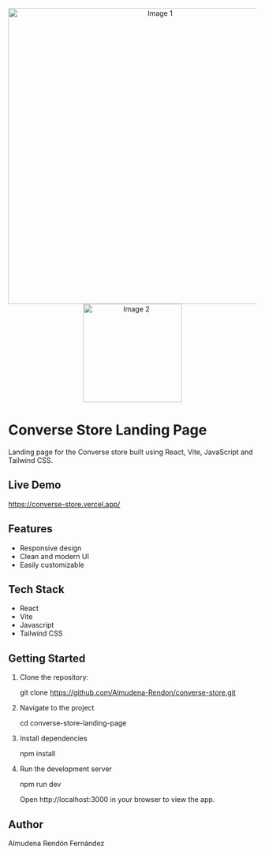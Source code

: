 <div align="center">
  <img src="https://github.com/Almudena-Rendon/converse-store/assets/126793941/de4b2422-1d3e-4911-80f4-0377f7282767" alt="Image 1" width="600"/>
  <img src="https://github.com/Almudena-Rendon/converse-store/assets/126793941/0900bca6-7f6d-4e09-86de-695603887358" alt="Image 2" width="200"/>
</div>


# Converse Store Landing Page

Landing page for the Converse store built using React, Vite, JavaScript and Tailwind CSS.

## Live Demo

https://converse-store.vercel.app/

## Features

- Responsive design
- Clean and modern UI
- Easily customizable

## Tech Stack

- React
- Vite
- Javascript
- Tailwind CSS

## Getting Started

1. Clone the repository:

   git clone https://github.com/Almudena-Rendon/converse-store.git

2. Navigate to the project

   cd converse-store-landing-page
   
4. Install dependencies

   npm install
   
6. Run the development server

   npm run dev

   Open http://localhost:3000 in your browser to view the app.

## Author

Almudena Rendón Fernández

